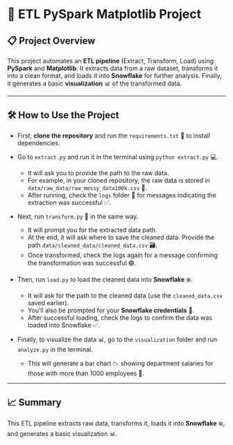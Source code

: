 # 🚀 **ETL PySpark Matplotlib Project**

## 📋 **Project Overview**

This project automates an **ETL pipeline** (Extract, Transform, Load) using **PySpark** and **Matplotlib**. It extracts data from a raw dataset, transforms it into a clean format, and loads it into **Snowflake** for further analysis. Finally, it generates a basic **visualization** 📊 of the transformed data.

---

## 🛠️ **How to Use the Project**

- First, **clone the repository** and run the `requirements.txt` 📑 to install dependencies.

- Go to `extract.py` and run it in the terminal using `python extract.py` 💻.
  - It will ask you to provide the path to the raw data. 
  - For example, in your cloned repository, the raw data is stored in `data/raw_data/raw_messy_data100k.csv` 📂.
  - After running, check the `logs` folder 📂 for messages indicating the extraction was successful ✅.

- Next, run `transform.py` 🔄 in the same way.
  - It will prompt you for the extracted data path.
  - At the end, it will ask where to save the cleaned data. Provide the path `data/cleaned_data/cleaned_data.csv` 🗃️.
  - Once transformed, check the logs again for a message confirming the transformation was successful 🟢.

- Then, run `load.py` to load the cleaned data into **Snowflake** ❄️.
  - It will ask for the path to the cleaned data (use the `cleaned_data.csv` saved earlier).
  - You’ll also be prompted for your **Snowflake credentials** 🔑.
  - After successful loading, check the logs to confirm the data was loaded into Snowflake ✅.

- Finally, to visualize the data 📊, go to the `visualization` folder and run `analyze.py` in the terminal.
  - This will generate a bar chart 📉 showing department salaries for those with more than 1000 employees 🏢.

---

## 📈 **Summary**

This ETL pipeline extracts raw data, transforms it, loads it into **Snowflake** ❄️, and generates a basic visualization 📊.
